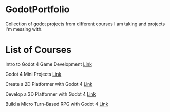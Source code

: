 # GodotPortfolio
Collection of godot projects from different courses I am taking and projects I'm messing with.

# List of Courses

Intro to Godot 4 Game Development [Link](https://academy.zenva.com/course/intro-to-godot-4-game-development/)

Godot 4 Mini Projects [Link](https://academy.zenva.com/course/godot-4-mini-projects/)

Create a 2D Platformer with Godot 4 [Link](https://academy.zenva.com/course/create-a-2d-platformer-with-godot-4/)

Develop a 3D Platformer with Godot 4 [Link](https://academy.zenva.com/course/develop-a-3d-platformer-with-godot-4/)

Build a Micro Turn-Based RPG with Godot 4 [Link](https://academy.zenva.com/course/build-a-turn-based-rpg-battle-system-with-godot-4/)